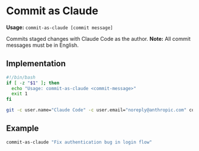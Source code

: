 # Commit as Claude

**Usage:** `commit-as-claude [commit message]`

Commits staged changes with Claude Code as the author. **Note:** All commit messages must be in English.

## Implementation

```bash
#!/bin/bash
if [ -z "$1" ]; then
  echo "Usage: commit-as-claude <commit-message>"
  exit 1
fi

git -c user.name="Claude Code" -c user.email="noreply@anthropic.com" commit -m "$1"
```

## Example

```bash
commit-as-claude "Fix authentication bug in login flow"
```